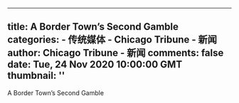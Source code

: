 
---
title: A Border Town’s Second Gamble
categories: 
    - 传统媒体
    - Chicago Tribune - 新闻
author: Chicago Tribune - 新闻
comments: false
date: Tue, 24 Nov 2020 10:00:00 GMT
thumbnail: ''
---

<div>   
A Border Town’s Second Gamble  
</div>
            